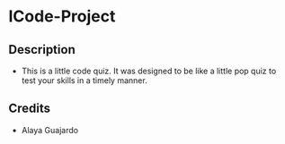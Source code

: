 # ICode-Project

## Description
- This is a little code quiz. It was designed to be like a little pop quiz to test your skills in a timely manner. 

## Credits
- Alaya Guajardo


